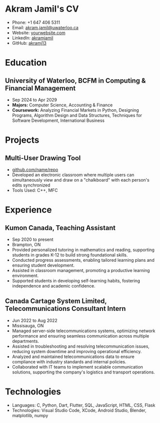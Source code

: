 # Akram Jamil's CV

- Phone: +1 647 406 5311
- Email: [akram.jamil@uwaterloo.ca](mailto:akram.jamil@uwaterloo.ca)
- Website: [yourwebsite.com](https://yourwebsite.com/)
- LinkedIn: [akramjamil](https://linkedin.com/in/akramjamil)
- GitHub: [akramj13](https://github.com/akramj13)


# Education

## University of Waterloo, BCFM in Computing & Financial Management

- Sep 2024 to Apr 2029
- **Majors:** Computer Science, Accounting & Finance
- **Coursework:** Analyzing Financial Markets in Python, Designing Programs, Algorithm Design and Data Structures, Techniques for Software Development, International Business

# Projects

## Multi-User Drawing Tool

- [github.com/name/repo](https://github.com/sinaatalay/rendercv)
- Developed an electronic classroom where multiple users can simultaneously view and draw on a "chalkboard" with each person's edits synchronized
- Tools Used: C++, MFC

# Experience

## Kumon Canada, Teaching Assistant

- Sep 2020 to present
- Brampton, ON
- Provided personalized tutoring in mathematics and reading, supporting students in grades K-12 to build strong foundational skills.
- Conducted progress assessments, enabling tailored learning plans and ensuring student development.
- Assisted in classroom management, promoting a productive learning environment.
- Supported students in developing self-learning habits, fostering independence and academic confidence.

## Canada Cartage System Limited, Telecommunications Consultant Intern

- Jun 2022 to Aug 2022
- Missisauga, ON
- Managed server-side telecommunications systems, optimizing network performance and ensuring seamless communication across multiple departments.
- Assisted in troubleshooting and resolving telecommunication issues, reducing system downtime and improving operational efficiency.
- Analyzed and maintained telecommunications data to ensure compliance with industry standards and internal policies.
- Collaborated with IT teams to implement scalable communication solutions, supporting the company's logistics and transport operations.

# Technologies

- Languages: C, Python, Dart, Flutter, SQL, JavaScript, HTML, CSS, Flask
- Technologies: Visual Studio Code, XCode, Android Studio, Blender, matplotlib, numpy
